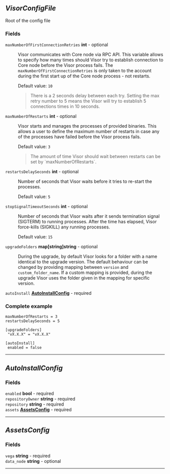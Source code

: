 





## *VisorConfigFile*
Root of the config file


### Fields

<dl>
<dt>
	<code>maxNumberOfFirstConnectionRetries</code>  <strong>int</strong>  - optional
</dt>

<dd>

Visor communicates with Core node via RPC API. This variable allows to specify
how many times should Visor try to establish connection to Core node before the Visor process fails.
The `maxNumberOfFirstConnectionRetries` is only taken to the account
during the first start up of the Core node process - not restarts.



Default value: <code>10</code>

<blockquote>There is a 2 seconds delay between each try. Setting the max retry number to 5 means the Visor will try to establish
5 connections times in 10 seconds.
</blockquote>
</dd>

<dt>
	<code>maxNumberOfRestarts</code>  <strong>int</strong>  - optional
</dt>

<dd>

Visor starts and manages the processes of provided binaries.
This allows a user to define the maximum number of restarts in case any of
the processes have failed before the Visor process fails.



Default value: <code>3</code>

<blockquote>The amount of time Visor should wait between restarts can be set by `maxNumberOfRestarts`.
</blockquote>
</dd>

<dt>
	<code>restartsDelaySeconds</code>  <strong>int</strong>  - optional
</dt>

<dd>

Number of seconds that Visor waits before it tries to re-start the processes.



Default value: <code>5</code>
</dd>

<dt>
	<code>stopSignalTimeoutSeconds</code>  <strong>int</strong>  - optional
</dt>

<dd>

Number of seconds that Visor waits after it sends termination signal (SIGTERM) to running processes. After the time has elapsed, Visor force-kills (SIGKILL) any running processes.



Default value: <code>15</code>
</dd>

<dt>
	<code>upgradeFolders</code>  <strong>map[string]string</strong>  - optional
</dt>

<dd>

During the upgrade, by default Visor looks for a folder with a name identical to the upgrade version.
The default behaviour can be changed by providing mapping between `version` and `custom_folder_name`.
If a custom mapping is provided, during the upgrade Visor uses the folder given in the mapping for specific version.


</dd>

<dt>
	<code>autoInstall</code>  <strong><a href="#autoinstallconfig">AutoInstallConfig</a></strong>  - required
</dt>

<dd>



</dd>



### Complete example


```hcl
maxNumberOfRestarts = 3
restartsDelaySeconds = 5

[upgradeFolders]
 "vX.X.X" = "vX.X.X"

[autoInstall]
 enabled = false

```


</dl>

---


## *AutoInstallConfig*


### Fields

<dl>
<dt>
	<code>enabled</code>  <strong>bool</strong>  - required
</dt>

<dd>



</dd>

<dt>
	<code>repositoryOwner</code>  <strong>string</strong>  - required
</dt>

<dd>



</dd>

<dt>
	<code>repository</code>  <strong>string</strong>  - required
</dt>

<dd>



</dd>

<dt>
	<code>assets</code>  <strong><a href="#assetsconfig">AssetsConfig</a></strong>  - required
</dt>

<dd>



</dd>



</dl>

---


## *AssetsConfig*


### Fields

<dl>
<dt>
	<code>vega</code>  <strong>string</strong>  - required
</dt>

<dd>



</dd>

<dt>
	<code>data_node</code>  <strong>string</strong>  - optional
</dt>

<dd>



</dd>



</dl>

---


